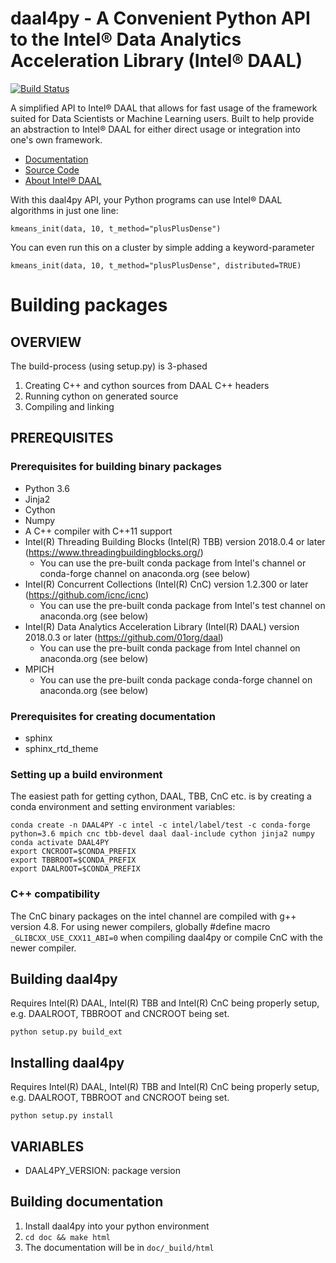 # daal4py - A Convenient Python API to the Intel® Data Analytics Acceleration Library (Intel® DAAL)
[![Build Status](https://travis-ci.com/IntelPython/daal4py.svg?branch=master)](https://travis-ci.com/IntelPython/daal4py)

A simplified API to Intel® DAAL that allows for fast usage of the framework suited for Data Scientists or Machine Learning users.  Built to help provide an abstraction to Intel® DAAL for either direct usage or integration into one's own framework.  

- [Documentation](https://intelpython.github.io/daal4py/)
- [Source Code](https://github.com/IntelPython/daal4py/tree/master/src)
- [About Intel® DAAL](https://software.intel.com/en-us/intel-daal)

With this daal4py API, your Python programs can use Intel® DAAL algorithms in just one line:
```
kmeans_init(data, 10, t_method="plusPlusDense")
```
You can even run this on a cluster by simple adding a keyword-parameter
```
kmeans_init(data, 10, t_method="plusPlusDense", distributed=TRUE)
```

# Building packages


## OVERVIEW
The build-process (using setup.py) is 3-phased
1. Creating C++ and cython sources from DAAL C++ headers
2. Running cython on generated source
3. Compiling and linking

## PREREQUISITES
### Prerequisites for building binary packages
* Python 3.6
* Jinja2
* Cython
* Numpy
* A C++ compiler with C++11 support
* Intel(R) Threading Building Blocks (Intel(R) TBB) version 2018.0.4 or later (https://www.threadingbuildingblocks.org/)
  * You can use the pre-built conda package from Intel's channel or conda-forge channel on anaconda.org (see below)
* Intel(R) Concurrent Collections (Intel(R) CnC) version 1.2.300 or later (https://github.com/icnc/icnc)
  * You can use the pre-built conda package from Intel's test channel on anaconda.org (see below)
* Intel(R) Data Analytics Acceleration Library (Intel(R) DAAL) version 2018.0.3 or later (https://github.com/01org/daal)
  * You can use the pre-built conda package from Intel channel on anaconda.org (see below)
* MPICH
  * You can use the pre-built conda package conda-forge channel on anaconda.org (see below)

### Prerequisites for creating documentation
* sphinx
* sphinx_rtd_theme


### Setting up a build environment
The easiest path for getting cython, DAAL, TBB, CnC etc. is by creating a conda environment and setting environment variables:
```
conda create -n DAAL4PY -c intel -c intel/label/test -c conda-forge python=3.6 mpich cnc tbb-devel daal daal-include cython jinja2 numpy
conda activate DAAL4PY
export CNCROOT=$CONDA_PREFIX
export TBBROOT=$CONDA_PREFIX
export DAALROOT=$CONDA_PREFIX
```

### C++ compatibility
The CnC binary packages on the intel channel are compiled with g++ version 4.8. For using newer compilers, globally #define macro ```_GLIBCXX_USE_CXX11_ABI=0``` when compiling daal4py or compile CnC with the newer compiler.

## Building daal4py
Requires Intel(R) DAAL, Intel(R) TBB and Intel(R) CnC being properly setup, e.g. DAALROOT, TBBROOT and CNCROOT being set.
```
python setup.py build_ext
```

## Installing daal4py
Requires Intel(R) DAAL, Intel(R) TBB and Intel(R) CnC being properly setup, e.g. DAALROOT, TBBROOT and CNCROOT being set.
```
python setup.py install
```

## VARIABLES
* DAAL4PY_VERSION: package version

## Building documentation
1. Install daal4py into your python environment
2. ```cd doc && make html```
3. The documentation will be in ```doc/_build/html```

